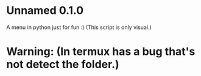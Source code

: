 # Unnamed 0.1.0

A menu in python just for fun :) (This script is only visual.)
# Warning: (In termux has a bug that's not detect the folder.)
